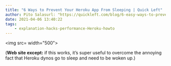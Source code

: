 ```yaml
---
title: "6 Ways to Prevent Your Heroku App From Sleeping | Quick Left"
author: Pito Salasurl: "https://quickleft.com/blog/6-easy-ways-to-prevent-your-heroku-node-app-from-sleeping" cover: "" 
date: 2021-04-06 13:40:22
tags:
    - explanation-hacks-performance-Heroku-howto
---
```

<img src= width="500">



(**Web site except:** if this works, it’s super useful to overcome the annoying fact that Heroku dynos go to sleep and need to be woken up.) 
